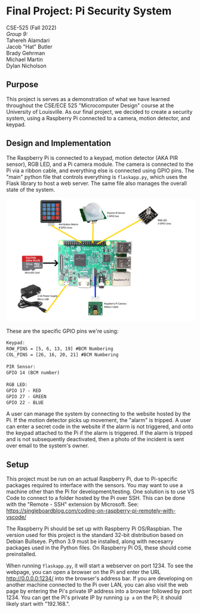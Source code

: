 # Final Project: Pi Security System
CSE-525 (Fall 2022)  
  *Group 9:*  
Tahereh Alamdari  
Jacob "Hat" Butler  
Brady Gehrman  
Michael Martin  
Dylan Nicholson  

## Purpose
This project is serves as a demonstration of what we have learned throughout the CSE/ECE 525 "Microcomputer Design" course at the University of Louisville. As our final project, we decided to create a security system, using a Raspberry Pi connected to a camera, motion detector, and keypad. 

## Design and Implementation
The Raspberry Pi is connected to a keypad, motion detector (AKA PIR sensor), RGB LED, and a Pi camera module. The camera is connected to the Pi via a ribbon cable, and everything else is connected using GPIO pins. The "main" python file that controls everything is `flaskapp.py`, which uses the Flask library to host a web server. The same file also manages the overall state of the system.

![Diagram of devices connected to the Pi](/assets/Pi-sensor-setup.png)

These are the specific GPIO pins we're using:  
```
Keypad:
ROW_PINS = [5, 6, 13, 19] #BCM Numbering
COL_PINS = [26, 16, 20, 21] #BCM Numbering

PIR Sensor:
GPIO 14 (BCM number)

RGB LED:
GPIO 17 - RED
GPIO 27 - GREEN
GPIO 22 - BLUE 
```

A user can manage the system by connecting to the website hosted by the Pi. If the motion detector picks up movement, the "alarm" is tripped. A user can enter a secret code in the website if the alarm is not triggered, and onto the keypad attached to the Pi if the alarm is triggered. If the alarm is tripped and is not subsequently deactivated, then a photo of the incident is sent over email to the system's owner.

## Setup
This project must be run on an actual Raspberry Pi, due to Pi-specific packages required to interface with the sensors. You may want to use a machine other than the Pi for development/testing. One solution is to use VS Code to connect to a folder hosted by the Pi over SSH. This can be done with the "Remote - SSH" extension by Microsoft. See: https://singleboardblog.com/coding-on-raspberry-pi-remotely-with-vscode/

The Raspberry Pi should be set up with Raspberry Pi OS/Raspbian. The version used for this project is the standard 32-bit distribution based on Debian Bullseye. Python 3.9 must be installed, along with necesarry packages used in the Python files. On Raspberry Pi OS, these should come preinstalled.

When running `flaskapp.py`, it will start a webserver on port 1234. To see the webpage, you can open a browser on the Pi and enter the URL http://0.0.0.0:1234/ into the browser's address bar. If you are developing on another machine connected to the Pi over LAN, you can also visit the web page by entering the Pi's private IP address into a browser followed by port 1234. You can get the Pi's private IP by running `ip a` on the Pi; it should likely start with "192.168.".
